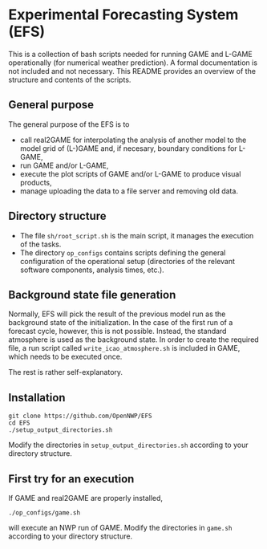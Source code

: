 # Experimental Forecasting System (EFS)

This is a collection of bash scripts needed for running GAME and L-GAME operationally (for numerical weather prediction). A formal documentation is not included and not necessary. This README provides an overview of the structure and contents of the scripts.

## General purpose

The general purpose of the EFS is to

* call real2GAME for interpolating the analysis of another model to the model grid of (L-)GAME and, if necesary, boundary conditions for L-GAME,
* run GAME and/or L-GAME,
* execute the plot scripts of GAME and/or L-GAME to produce visual products,
* manage uploading the data to a file server and removing old data.

## Directory structure

* The file `sh/root_script.sh` is the main script, it manages the execution of the tasks.
* The directory `op_configs` contains scripts defining the general configuration of the operational setup (directories of the relevant software components, analysis times, etc.).

## Background state file generation

Normally, EFS will pick the result of the previous model run as the background state of the initialization. In the case of the first run of a forecast cycle, however, this is not possible. Instead, the standard atmosphere is used as the background state. In order to create the required file, a run script called `write_icao_atmosphere.sh` is included in GAME, which needs to be executed once.

The rest is rather self-explanatory.

## Installation

	git clone https://github.com/OpenNWP/EFS
	cd EFS
	./setup_output_directories.sh

Modify the directories in `setup_output_directories.sh` according to your directory structure.

## First try for an execution

If GAME and real2GAME are properly installed,

	./op_configs/game.sh

will execute an NWP run of GAME. Modify the directories in `game.sh` according to your directory structure.

